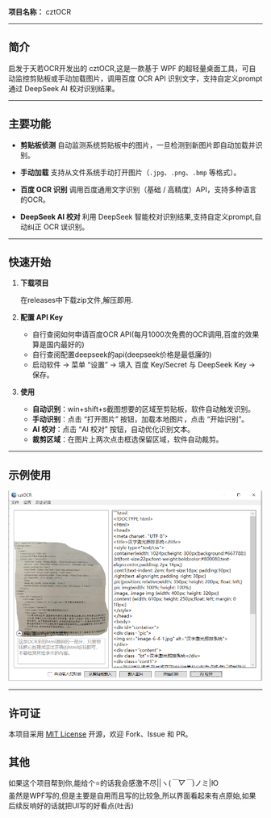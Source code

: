 **项目名称：** cztOCR

---

## 简介
启发于天若OCR开发出的 cztOCR,这是一款基于 WPF 的超轻量桌面工具，可自动监控剪贴板或手动加载图片，调用百度 OCR API 识别文字，支持自定义prompt通过 DeepSeek AI 校对识别结果。

---

## 主要功能

* **剪贴板侦测**
  自动监测系统剪贴板中的图片，一旦检测到新图片即自动加载并识别。

* **手动加载**
  支持从文件系统手动打开图片（`.jpg`、`.png`、`.bmp` 等格式）。

* **百度 OCR 识别**
  调用百度通用文字识别（基础 / 高精度）API，支持多种语言的OCR。

* **DeepSeek AI 校对**
  利用 DeepSeek 智能校对识别结果,支持自定义prompt,自动纠正 OCR 误识别。

---

## 快速开始

1. **下载项目**

   在releases中下载zip文件,解压即用.

2. **配置 API Key**
   * 自行查阅如何申请百度OCR API(每月1000次免费的OCR调用,百度的效果算是国内最好的)
   * 自行查阅配置deepseek的api(deepseek价格是最低廉的)
   * 启动软件 → 菜单 “设置” → 填入 百度 Key/Secret 与 DeepSeek Key → 保存。

3. **使用**
   * **自动识别**：win+shift+s截图想要的区域至剪贴板，软件自动触发识别。
   * **手动识别**：点击 “打开图片” 按钮，加载本地图片，点击 “开始识别”。
   * **AI 校对**：点击 “AI 校对” 按钮，自动优化识别文本。
   * **裁剪区域**：在图片上两次点击框选保留区域，软件自动裁剪。

---
## 示例使用
![演示图](images/eg1.png)


---

## 许可证
本项目采用 [MIT License](LICENSE) 开源，欢迎 Fork、Issue 和 PR。

## 其他
如果这个项目帮到你,能给个⭐的话我会感激不尽||ヽ(*￣▽￣*)ノミ|Ю  
虽然是WPF写的,但是主要是自用而且写的比较急,所以界面看起来有点原始,如果后续反响好的话就把UI写的好看点(吐舌)
